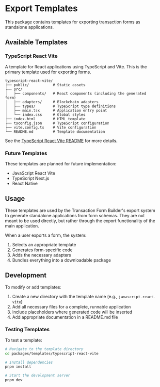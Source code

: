 # Export Templates

This package contains templates for exporting transaction forms as standalone applications.

## Available Templates

### TypeScript React Vite

A template for React applications using TypeScript and Vite. This is the primary template used for exporting forms.

```
typescript-react-vite/
├── public/           # Static assets
├── src/
│   ├── components/   # React components (including the generated form)
│   ├── adapters/     # Blockchain adapters
│   ├── types/        # TypeScript type definitions
│   ├── main.tsx      # Application entry point
│   └── index.css     # Global styles
├── index.html        # HTML template
├── tsconfig.json     # TypeScript configuration
├── vite.config.ts    # Vite configuration
└── README.md         # Template documentation
```

See the [TypeScript React Vite README](./typescript-react-vite/README.md) for more details.

### Future Templates

These templates are planned for future implementation:

- JavaScript React Vite
- TypeScript Next.js
- React Native

## Usage

These templates are used by the Transaction Form Builder's export system to generate standalone applications from form schemas. They are not meant to be used directly, but rather through the export functionality of the main application.

When a user exports a form, the system:

1. Selects an appropriate template
2. Generates form-specific code
3. Adds the necessary adapters
4. Bundles everything into a downloadable package

## Development

To modify or add templates:

1. Create a new directory with the template name (e.g., `javascript-react-vite`)
2. Add all necessary files for a complete, runnable application
3. Include placeholders where generated code will be inserted
4. Add appropriate documentation in a README.md file

### Testing Templates

To test a template:

```bash
# Navigate to the template directory
cd packages/templates/typescript-react-vite

# Install dependencies
pnpm install

# Start the development server
pnpm dev
```

